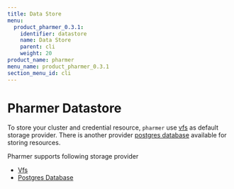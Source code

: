 ```yaml
---
title: Data Store
menu:
  product_pharmer_0.3.1:
    identifier: datastore
    name: Data Store
    parent: cli
    weight: 20
product_name: pharmer
menu_name: product_pharmer_0.3.1
section_menu_id: cli
---
```


# Pharmer Datastore

To store your cluster  and credential resource, `pharmer` use [vfs](/docs/cli/vfs.md) as default storage
provider. There is another provider [postgres database](/docs/cli/xorm.md) available for storing resources.

Pharmer supports following storage provider

* [Vfs](vfs.md)
* [Postgres Database](xorm.md)